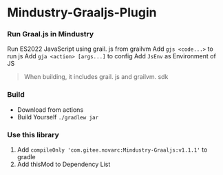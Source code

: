 # Mindustry-Graaljs-Plugin
### Run Graal.js in Mindustry
Run ES2022 JavaScript using grail. js from grailvm
Add `gjs <code...>` to run js
Add `gja <action> [args...]` to config
Add `JsEnv` as Environment of JS
> When building, it includes grail. js and grailvm. sdk
### Build
- Download from actions
- Build Yourself `./gradlew jar`
### Use this library
1. Add `compileOnly 'com.gitee.novarc:Mindustry-Graaljs:v1.1.1'` to gradle
2. Add thisMod to Dependency List
